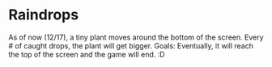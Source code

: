 Raindrops
=========


As of now (12/17), a tiny plant moves around the bottom of the screen. Every # of caught drops, the plant will get bigger. 
Goals: Eventually, it will reach the top of the screen and the game will end. :D
